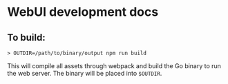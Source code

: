 # WebUI development docs

## To build:
```shell
> OUTDIR=/path/to/binary/output npm run build 
```

This will compile all assets through webpack and build the Go binary to run the web server. 
The binary will be placed into `$OUTDIR`.